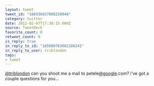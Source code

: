 ```yaml
---
layout: tweet
tweet_id: "166936827008258048"
category: twitter
date: 2012-02-07T17:30:15.000Z
source: TweetDeck
favorite_count: 0
retweet_count: 0
is_reply: true
in_reply_to_id: "165080763602186241"
in_reply_to_user: triblondon
tags:
- tweet
---
```


[@triblondon](https://twitter.com/@triblondon) can you shoot me a mail to petele[@google](https://twitter.com/@google).com? i've got a couple questions for you...
